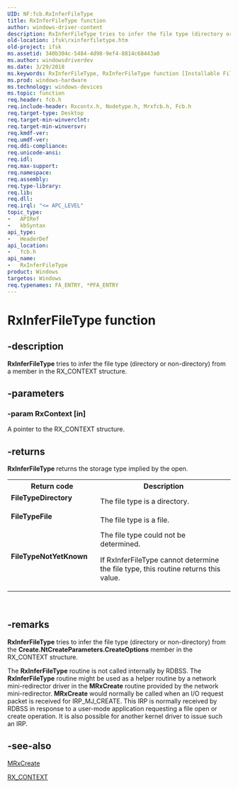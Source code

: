 ```yaml
---
UID: NF:fcb.RxInferFileType
title: RxInferFileType function
author: windows-driver-content
description: RxInferFileType tries to infer the file type (directory or non-directory) from a member in the RX_CONTEXT structure.
old-location: ifsk\rxinferfiletype.htm
old-project: ifsk
ms.assetid: 340b304c-5484-4d98-9ef4-8814c68443a0
ms.author: windowsdriverdev
ms.date: 3/29/2018
ms.keywords: RxInferFileType, RxInferFileType function [Installable File System Drivers], fcb/RxInferFileType, ifsk.rxinferfiletype, rxref_e020604c-fa08-40f3-895d-425347c73307.xml
ms.prod: windows-hardware
ms.technology: windows-devices
ms.topic: function
req.header: fcb.h
req.include-header: Rxcontx.h, Nodetype.h, Mrxfcb.h, Fcb.h
req.target-type: Desktop
req.target-min-winverclnt: 
req.target-min-winversvr: 
req.kmdf-ver: 
req.umdf-ver: 
req.ddi-compliance: 
req.unicode-ansi: 
req.idl: 
req.max-support: 
req.namespace: 
req.assembly: 
req.type-library: 
req.lib: 
req.dll: 
req.irql: "<= APC_LEVEL"
topic_type:
-	APIRef
-	kbSyntax
api_type:
-	HeaderDef
api_location:
-	fcb.h
api_name:
-	RxInferFileType
product: Windows
targetos: Windows
req.typenames: FA_ENTRY, *PFA_ENTRY
---
```


# RxInferFileType function


## -description


<b>RxInferFileType</b> tries to infer the file type (directory or non-directory) from a member in the RX_CONTEXT structure.


## -parameters




### -param RxContext [in]

A pointer to the RX_CONTEXT structure.


## -returns



<b>RxInferFileType </b>returns the storage type implied by the open. 

<table>
<tr>
<th>Return code</th>
<th>Description</th>
</tr>
<tr>
<td width="40%">
<dl>
<dt><b>FileTypeDirectory</b></dt>
</dl>
</td>
<td width="60%">
The file type is a directory.

</td>
</tr>
<tr>
<td width="40%">
<dl>
<dt><b>FileTypeFile</b></dt>
</dl>
</td>
<td width="60%">
The file type is a file.

</td>
</tr>
<tr>
<td width="40%">
<dl>
<dt><b>FileTypeNotYetKnown</b></dt>
</dl>
</td>
<td width="60%">
The file type could not be determined. 

If RxInferFileType cannot determine the file type, this routine returns this value.

</td>
</tr>
</table>
 




## -remarks



<b>RxInferFileType</b> tries to infer the file type (directory or non-directory) from the <b>Create.NtCreateParameters.CreateOptions</b> member in the RX_CONTEXT structure.

The <b>RxInferFileType</b> routine is not called internally by RDBSS. The <b>RxInferFileType</b> routine might be used as a helper routine by a network mini-redirector driver in the <b>MRxCreate</b> routine provided by the network mini-redirector. <b>MRxCreate</b> would normally be called when an I/O request packet is received for IRP_MJ_CREATE. This IRP is normally received by RDBSS in response to a user-mode application requesting a file open or create operation. It is also possible for another kernel driver to issue such an IRP. 




## -see-also




<a href="https://msdn.microsoft.com/library/windows/hardware/ff549862">MRxCreate</a>



<a href="https://msdn.microsoft.com/library/windows/hardware/ff554751">RX_CONTEXT</a>
 

 

